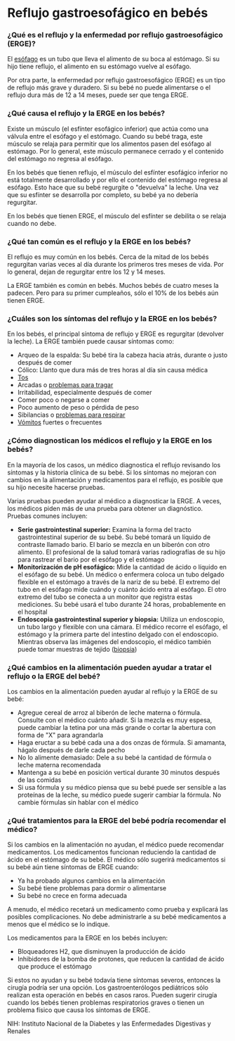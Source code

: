 Reflujo gastroesofágico en bebés
================================


### ¿Qué es el reflujo y la enfermedad por reflujo gastroesofágico (ERGE)?


El [esófago](https://medlineplus.gov/spanish/esophagusdisorders.html) es un tubo que lleva el alimento de su boca al estómago. Si su hijo tiene reflujo, el alimento en su estómago vuelve al esófago. 


Por otra parte, la enfermedad por reflujo gastroesofágico (ERGE) es un tipo de reflujo más grave y duradero. Si su bebé no puede alimentarse o el reflujo dura más de 12 a 14 meses, puede ser que tenga ERGE.


### ¿Qué causa el reflujo y la ERGE en los bebés?


Existe un músculo (el esfínter esofágico inferior) que actúa como una válvula entre el esófago y el estómago. Cuando su bebé traga, este músculo se relaja para permitir que los alimentos pasen del esófago al estómago. Por lo general, este músculo permanece cerrado y el contenido del estómago no regresa al esófago.


En los bebés que tienen reflujo, el músculo del esfínter esofágico inferior no está totalmente desarrollado y por ello el contenido del estómago regresa al esófago. Esto hace que su bebé regurgite o "devuelva" la leche. Una vez que su esfínter se desarrolla por completo, su bebé ya no debería regurgitar.


En los bebés que tienen ERGE, el músculo del esfínter se debilita o se relaja cuando no debe.


### ¿Qué tan común es el reflujo y la ERGE en los bebés?


El reflujo es muy común en los bebés. Cerca de la mitad de los bebés regurgitan varias veces al día durante los primeros tres meses de vida. Por lo general, dejan de regurgitar entre los 12 y 14 meses.


La ERGE también es común en bebés. Muchos bebés de cuatro meses la padecen. Pero para su primer cumpleaños, sólo el 10% de los bebés aún tienen ERGE.


### ¿Cuáles son los síntomas del reflujo y la ERGE en los bebés?


En los bebés, el principal síntoma de reflujo y ERGE es regurgitar (devolver la leche). La ERGE también puede causar síntomas como:


* Arqueo de la espalda: Su bebé tira la cabeza hacia atrás, durante o justo después de comer
* Cólico: Llanto que dura más de tres horas al día sin causa médica
* [Tos](https://medlineplus.gov/spanish/cough.html)
* Arcadas o [problemas para tragar](https://medlineplus.gov/spanish/swallowingdisorders.html)
* Irritabilidad, especialmente después de comer
* Comer poco o negarse a comer
* Poco aumento de peso o pérdida de peso
* Sibilancias o [problemas para respirar](https://medlineplus.gov/spanish/breathingproblems.html)
* [Vómitos](https://medlineplus.gov/spanish/nauseaandvomiting.html) fuertes o frecuentes


### ¿Cómo diagnostican los médicos el reflujo y la ERGE en los bebés?


En la mayoría de los casos, un médico diagnostica el reflujo revisando los síntomas y la historia clínica de su bebé. Si los síntomas no mejoran con cambios en la alimentación y medicamentos para el reflujo, es posible que su hijo necesite hacerse pruebas.


Varias pruebas pueden ayudar al médico a diagnosticar la ERGE. A veces, los médicos piden más de una prueba para obtener un diagnóstico. Pruebas comunes incluyen:


* **Serie gastrointestinal superior:** Examina la forma del tracto gastrointestinal superior de su bebé. Su bebé tomará un líquido de contraste llamado bario. El bario se mezcla en un biberón con otro alimento. El profesional de la salud tomará varias radiografías de su hijo para rastrear el bario por el esófago y el estómago
* **Monitorización de pH esofágico:** Mide la cantidad de ácido o líquido en el esófago de su bebé. Un médico o enfermera coloca un tubo delgado flexible en el estómago a través de la nariz de su bebé. El extremo del tubo en el esófago mide cuándo y cuánto ácido entra al esófago. El otro extremo del tubo se conecta a un monitor que registra estas mediciones. Su bebé usará el tubo durante 24 horas, probablemente en el hospital
* **Endoscopia gastrointestinal superior y biopsia:** Utiliza un endoscopio, un tubo largo y flexible con una cámara. El médico recorre el esófago, el estómago y la primera parte del intestino delgado con el endoscopio. Mientras observa las imágenes del endoscopio, el médico también puede tomar muestras de tejido ([biopsia](https://medlineplus.gov/spanish/biopsy.html))


### ¿Qué cambios en la alimentación pueden ayudar a tratar el reflujo o la ERGE del bebé?


Los cambios en la alimentación pueden ayudar al reflujo y la ERGE de su bebé:


* Agregue cereal de arroz al biberón de leche materna o fórmula. Consulte con el médico cuánto añadir. Si la mezcla es muy espesa, puede cambiar la tetina por una más grande o cortar la abertura con forma de "X" para agrandarla
* Haga eructar a su bebé cada una a dos onzas de fórmula. Si amamanta, hágalo después de darle cada pecho
* No lo alimente demasiado: Dele a su bebé la cantidad de fórmula o leche materna recomendada
* Mantenga a su bebé en posición vertical durante 30 minutos después de las comidas
* Si usa fórmula y su médico piensa que su bebé puede ser sensible a las proteínas de la leche, su médico puede sugerir cambiar la fórmula. No cambie fórmulas sin hablar con el médico


### ¿Qué tratamientos para la ERGE del bebé podría recomendar el médico?


Si los cambios en la alimentación no ayudan, el médico puede recomendar medicamentos. Los medicamentos funcionan reduciendo la cantidad de ácido en el estómago de su bebé. El médico sólo sugerirá medicamentos si su bebé aún tiene síntomas de ERGE cuando:


* Ya ha probado algunos cambios en la alimentación
* Su bebé tiene problemas para dormir o alimentarse
* Su bebé no crece en forma adecuada


A menudo, el médico recetará un medicamento como prueba y explicará las posibles complicaciones. No debe administrarle a su bebé medicamentos a menos que el médico se lo indique.


Los medicamentos para la ERGE en los bebés incluyen:


* Bloqueadores H2, que disminuyen la producción de ácido
* Inhibidores de la bomba de protones, que reducen la cantidad de ácido que produce el estómago


Si estos no ayudan y su bebé todavía tiene síntomas severos, entonces la cirugía podría ser una opción. Los gastroenterólogos pediátricos sólo realizan esta operación en bebés en casos raros. Pueden sugerir cirugía cuando los bebés tienen problemas respiratorios graves o tienen un problema físico que causa los síntomas de ERGE.


NIH: Instituto Nacional de la Diabetes y las Enfermedades Digestivas y Renales 

